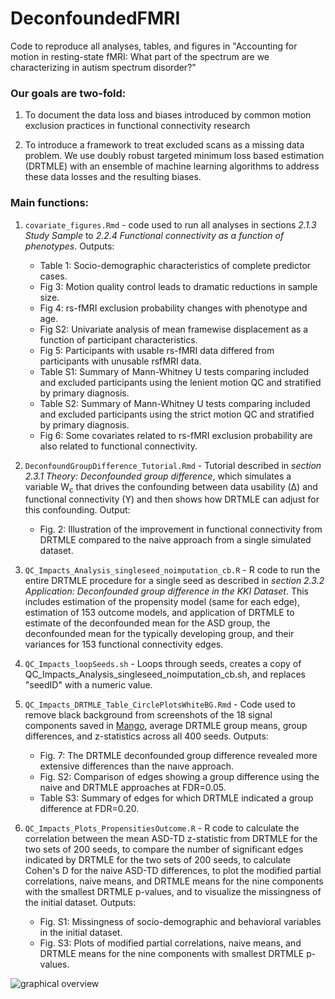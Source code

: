 # DeconfoundedFMRI
Code to reproduce all analyses, tables, and figures in "Accounting for motion in resting-state fMRI: What part of the spectrum are we
characterizing in autism spectrum disorder?"

### Our goals are two-fold: 
1. To document the data loss and biases introduced by common motion exclusion practices in functional connectivity research

2. To introduce a framework to treat excluded scans as a missing data problem. We use doubly robust targeted minimum loss based estimation (DRTMLE) with an ensemble of machine learning algorithms to address these data losses and the resulting biases.

### Main functions:
1. `covariate_figures.Rmd` - code used to run all analyses in sections *2.1.3 Study Sample* to *2.2.4 Functional connectivity as a function of phenotypes*. Outputs:
    - Table 1: Socio-demographic characteristics of complete predictor cases.
    - Fig 3: Motion quality control leads to dramatic reductions in sample size.
    - Fig 4: rs-fMRI exclusion probability changes with phenotype and age.
    - Fig S2: Univariate analysis of mean framewise displacement as a function of participant characteristics.
    - Fig 5: Participants with usable rs-fMRI data differed from participants with unusable rsfMRI data.
    - Table S1: Summary of Mann-Whitney U tests comparing included and excluded participants using the lenient motion QC and stratified by primary diagnosis.
    - Table S2: Summary of Mann-Whitney U tests comparing included and excluded participants using the strict motion QC and stratified by primary diagnosis.
    - Fig 6: Some covariates related to rs-fMRI exclusion probability are also related to functional connectivity.

2. `DeconfoundGroupDifference_Tutorial.Rmd` - Tutorial described in *section 2.3.1 Theory: Deconfounded group difference*, which simulates a variable W<sub>c</sub> that drives the confounding between data usability (Δ) and functional connectivity (Y) and then shows how DRTMLE can adjust for this confounding. Output:
    - Fig. 2: Illustration of the improvement in functional connectivity from DRTMLE compared to the naive approach from a single simulated dataset.

3. `QC_Impacts_Analysis_singleseed_noimputation_cb.R` - R code to run the entire DRTMLE procedure for a single seed as described in *section 2.3.2 Application: Deconfounded group difference in the KKI Dataset*. This includes estimation of the propensity model (same for each edge), estimation of 153 outcome models, and application of DRTMLE to estimate of the deconfounded mean for the ASD group, the deconfounded mean for the typically developing group, and their variances for 153 functional connectivity edges.

4. `QC_Impacts_loopSeeds.sh` - Loops through seeds, creates a copy of QC_Impacts_Analysis_singleseed_noimputation_cb.sh, and replaces "seedID" with a numeric value.

5. `QC_Impacts_DRTMLE_Table_CirclePlotsWhiteBG.Rmd` - Code used to remove black background from screenshots of the 18 signal components saved in [Mango](http://ric.uthscsa.edu/mango/), average DRTMLE group means, group differences, and z-statistics across all 400 seeds. Outputs: 
    - Fig. 7: The DRTMLE deconfounded group difference revealed more extensive differences than the naıve approach. 
    - Fig. S2: Comparison of edges showing a group difference using the naive and DRTMLE approaches at FDR=0.05.
    - Table S3: Summary of edges for which DRTMLE indicated a group difference at FDR=0.20. 
   
6. `QC_Impacts_Plots_PropensitiesOutcome.R` - R code to calculate the correlation between the mean ASD-TD z-statistic from DRTMLE for the two sets of 200 seeds, to compare the number of significant edges indicated by DRTMLE for the two sets of 200 seeds, to calculate Cohen's D for the naive ASD-TD differences, to plot the modified partial correlations, naive means, and DRTMLE means for the nine components with the smallest DRTMLE p-values, and to visualize the missingness of the initial dataset. Outputs:
    - Fig. S1: Missingness of socio-demographic and behavioral variables in the initial dataset.
    - Fig. S3: Plots of modified partial correlations, naive means, and DRTMLE means for the nine components with smallest DRTMLE p-values.


![graphical overview](https://github.com/mbnebel/DeconfoundedFMRI/blob/thebrisklab-main/graphicalOverview.png)


